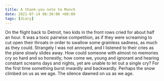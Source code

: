 ```yaml
---
title: A thank-you note to Munch
date: 2021-07-14 06:30:00 +08:00
tags: [diary]
---
```


On the flight back to Detroit, two kids in the front rows cried for about half an hour. It was a toxic pairwise competition, as if they were screaming to cut open their throats in order to swallow some grainless sadness, as much as they could. Strangely I was not annoyed, and I listened to their cries as the plane slowly slides away. How could someone with almost no memories cry so hard and so honestly; how come we, young and ignorant and hearing constant screams days and nights, yet are unable to let out a single cry? For the first time something burst inwardly and backwardly. Perhaps the snow climbed on us as we age. The silence dawned on us as we age.
